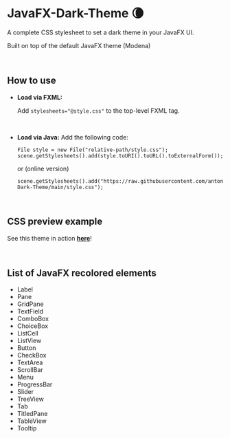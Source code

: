 # JavaFX-Dark-Theme :waning_crescent_moon:
A complete CSS stylesheet to set a dark theme in your JavaFX UI.

Built on top of the default JavaFX theme (Modena)

<br>

## How to use
- **Load via FXML:**


  Add `stylesheets="@style.css"` to the top-level FXML tag.
  
<br>

- **Load via Java:**
  Add the following code:
  ```
  File style = new File("relative-path/style.css");
  scene.getStylesheets().add(style.toURI().toURL().toExternalForm());
  ```
  or (online version)
  ```
  scene.getStylesheets().add("https://raw.githubusercontent.com/antoniopelusi/JavaFX-Dark-Theme/main/style.css");
  ```
  
<br>

## CSS preview example
See this theme in action [**here**](https://github.com/antoniopelusi/KeyHolder-desktop)!

  
<br>

## List of JavaFX recolored elements
- Label
- Pane
- GridPane
- TextField
- ComboBox
- ChoiceBox
- ListCell
- ListView
- Button
- CheckBox
- TextArea
- ScrollBar
- Menu
- ProgressBar
- Slider
- TreeView
- Tab
- TitledPane
- TableView
- Tooltip
